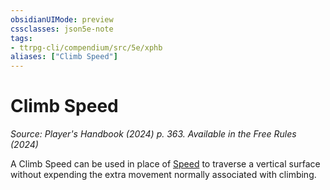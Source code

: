 ```yaml
---
obsidianUIMode: preview
cssclasses: json5e-note
tags:
- ttrpg-cli/compendium/src/5e/xphb
aliases: ["Climb Speed"]
---
```

# Climb Speed
*Source: Player's Handbook (2024) p. 363. Available in the Free Rules (2024)* 

A Climb Speed can be used in place of [Speed](Misc%20Files/CLI/rules/variant-rules/speed-xphb.md) to traverse a vertical surface without expending the extra movement normally associated with climbing.